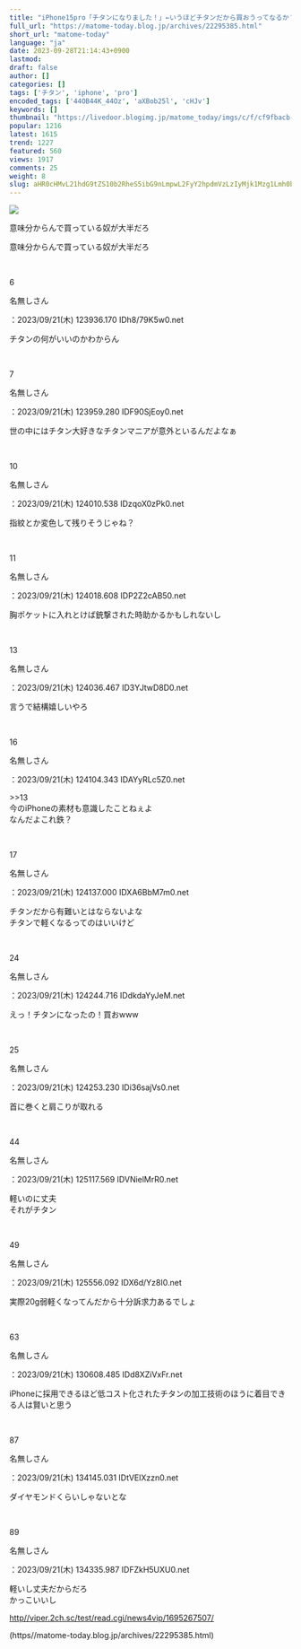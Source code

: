 ```yaml
---
title: "iPhone15pro「チタンになりました！」←いうほどチタンだから買おうってなるか？ "
full_url: "https://matome-today.blog.jp/archives/22295385.html"
short_url: "matome-today"
language: "ja"
date: 2023-09-28T21:14:43+0900
lastmod: 
draft: false
author: []
categories: []
tags: ['チタン', 'iphone', 'pro']
encoded_tags: ['44OB44K_44Oz', 'aXBob25l', 'cHJv']
keywords: []
thumbnail: "https://livedoor.blogimg.jp/matome_today/imgs/c/f/cf9fbacb-s.png"
popular: 1216
latest: 1615
trend: 1227
featured: 560
views: 1917
comments: 25
weight: 8
slug: aHR0cHMvL21hdG9tZS10b2RheS5ibG9nLmpwL2FyY2hpdmVzLzIyMjk1Mzg1Lmh0bWw=
---
```


![](https://livedoor.blogimg.jp/matome_today/imgs/c/f/cf9fbacb-s.png)

<div><p>意味分からんで買っている奴が大半だろ</p><p>意味分からんで買っている奴が大半だろ</p> <p></p><br> <p>6 <p>名無しさん</p>：2023/09/21(木) 123936.170 IDh8/79K5w0.net<br></p><p><p> チタンの何がいいのかわからん </p></p><br><p>7 <p>名無しさん</p>：2023/09/21(木) 123959.280 IDF90SjEoy0.net<br></p><p><p> 世の中にはチタン大好きなチタンマニアが意外といるんだよなぁ </p></p><br><p>10 <p>名無しさん</p>：2023/09/21(木) 124010.538 IDzqoX0zPk0.net<br></p><p><p> 指紋とか変色して残りそうじゃね？ </p></p><br><p>11 <p>名無しさん</p>：2023/09/21(木) 124018.608 IDP2Z2cAB50.net<br></p><p> 胸ポケットに入れとけば銃撃された時助かるかもしれないし </p><br><p>13 <p>名無しさん</p>：2023/09/21(木) 124036.467 ID3YJtwD8D0.net<br></p><p><p> 言うで結構嬉しいやろ </p></p><br><p>16 <p>名無しさん</p>：2023/09/21(木) 124104.343 IDAYyRLc5Z0.net<br></p><p>>>13 <br> 今のiPhoneの素材も意識したことねぇよ <br> なんだよこれ鉄？ </p><br><p>17 <p>名無しさん</p>：2023/09/21(木) 124137.000 IDXA6BbM7m0.net<br></p><p><p> チタンだから有難いとはならないよな <br> チタンで軽くなるってのはいいけど </p></p><br><p>24 <p>名無しさん</p>：2023/09/21(木) 124244.716 IDdkdaYyJeM.net<br></p><p><p> えっ！チタンになったの！買おwww </p></p><br><p>25 <p>名無しさん</p>：2023/09/21(木) 124253.230 IDi36sajVs0.net<br></p><p> 首に巻くと肩こりが取れる </p><br><p>44 <p>名無しさん</p>：2023/09/21(木) 125117.569 IDVNielMrR0.net<br></p><p> 軽いのに丈夫 <br> それがチタン </p><br><p>49 <p>名無しさん</p>：2023/09/21(木) 125556.092 IDX6d/Yz8I0.net<br></p><p><p> 実際20g弱軽くなってんだから十分訴求力あるでしょ </p></p><br><p>63 <p>名無しさん</p>：2023/09/21(木) 130608.485 IDd8XZiVxFr.net<br></p><p><p> iPhoneに採用できるほど低コスト化されたチタンの加工技術のほうに着目できる人は賢いと思う </p></p><br><p>87 <p>名無しさん</p>：2023/09/21(木) 134145.031 IDtVElXzzn0.net<br></p><p><p> ダイヤモンドくらいしゃないとな </p></p><br><p>89 <p>名無しさん</p>：2023/09/21(木) 134335.987 IDFZkH5UXU0.net<br></p><p><p> 軽いし丈夫だからだろ <br> かっこいいし </p></p><span><a href='http//viper.2ch.sc/test/read.cgi/news4vip/1695267507/' target='_blank' title=''>http//viper.2ch.sc/test/read.cgi/news4vip/1695267507/</a></span><br> <p></p> </div>

(https//matome-today.blog.jp/archives/22295385.html)
